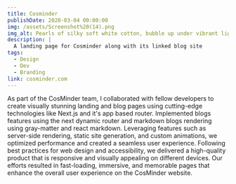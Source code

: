 ```yaml
---
title: Cosminder
publishDate: 2020-03-04 00:00:00
img: /assets/Screenshot%20(14).png
img_alt: Pearls of silky soft white cotton, bubble up under vibrant lighting
description: |
  A landing page for Cosminder along with its linked blog site
tags:
  - Design
  - Dev
  - Branding
link: cosminder.com
---
```


As part of the CosMinder team, I collaborated with fellow developers to create visually stunning landing and blog pages using cutting-edge technologies like Next.js and it's app based router. Implemented blogs features using the next dynamic router and markdown blogs rendering using gray-matter and react markdown.  Leveraging features such as server-side rendering, static site generation, and custom animations, we optimized performance and created a seamless user experience. Following best practices for web design and accessibility, we delivered a high-quality product that is responsive and visually appealing on different devices. Our efforts resulted in fast-loading, immersive, and memorable pages that enhance the overall user experience on the CosMinder website.